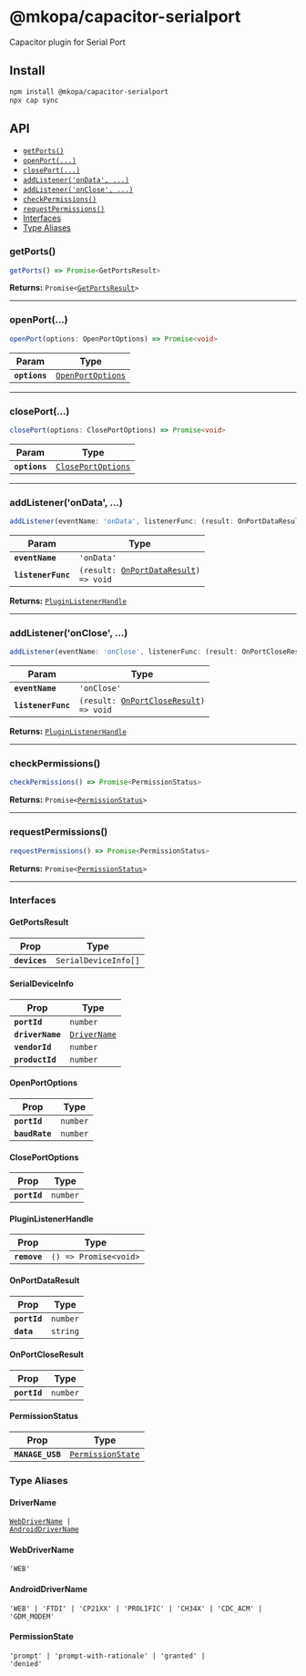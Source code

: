 # @mkopa/capacitor-serialport

Capacitor plugin for Serial Port

## Install

```bash
npm install @mkopa/capacitor-serialport
npx cap sync
```

## API

<docgen-index>

* [`getPorts()`](#getports)
* [`openPort(...)`](#openport)
* [`closePort(...)`](#closeport)
* [`addListener('onData', ...)`](#addlistenerondata-)
* [`addListener('onClose', ...)`](#addlisteneronclose-)
* [`checkPermissions()`](#checkpermissions)
* [`requestPermissions()`](#requestpermissions)
* [Interfaces](#interfaces)
* [Type Aliases](#type-aliases)

</docgen-index>

<docgen-api>
<!--Update the source file JSDoc comments and rerun docgen to update the docs below-->

### getPorts()

```typescript
getPorts() => Promise<GetPortsResult>
```

**Returns:** <code>Promise&lt;<a href="#getportsresult">GetPortsResult</a>&gt;</code>

--------------------


### openPort(...)

```typescript
openPort(options: OpenPortOptions) => Promise<void>
```

| Param         | Type                                                        |
| ------------- | ----------------------------------------------------------- |
| **`options`** | <code><a href="#openportoptions">OpenPortOptions</a></code> |

--------------------


### closePort(...)

```typescript
closePort(options: ClosePortOptions) => Promise<void>
```

| Param         | Type                                                          |
| ------------- | ------------------------------------------------------------- |
| **`options`** | <code><a href="#closeportoptions">ClosePortOptions</a></code> |

--------------------


### addListener('onData', ...)

```typescript
addListener(eventName: 'onData', listenerFunc: (result: OnPortDataResult) => void) => PluginListenerHandle
```

| Param              | Type                                                                               |
| ------------------ | ---------------------------------------------------------------------------------- |
| **`eventName`**    | <code>'onData'</code>                                                              |
| **`listenerFunc`** | <code>(result: <a href="#onportdataresult">OnPortDataResult</a>) =&gt; void</code> |

**Returns:** <code><a href="#pluginlistenerhandle">PluginListenerHandle</a></code>

--------------------


### addListener('onClose', ...)

```typescript
addListener(eventName: 'onClose', listenerFunc: (result: OnPortCloseResult) => void) => PluginListenerHandle
```

| Param              | Type                                                                                 |
| ------------------ | ------------------------------------------------------------------------------------ |
| **`eventName`**    | <code>'onClose'</code>                                                               |
| **`listenerFunc`** | <code>(result: <a href="#onportcloseresult">OnPortCloseResult</a>) =&gt; void</code> |

**Returns:** <code><a href="#pluginlistenerhandle">PluginListenerHandle</a></code>

--------------------


### checkPermissions()

```typescript
checkPermissions() => Promise<PermissionStatus>
```

**Returns:** <code>Promise&lt;<a href="#permissionstatus">PermissionStatus</a>&gt;</code>

--------------------


### requestPermissions()

```typescript
requestPermissions() => Promise<PermissionStatus>
```

**Returns:** <code>Promise&lt;<a href="#permissionstatus">PermissionStatus</a>&gt;</code>

--------------------


### Interfaces


#### GetPortsResult

| Prop          | Type                            |
| ------------- | ------------------------------- |
| **`devices`** | <code>SerialDeviceInfo[]</code> |


#### SerialDeviceInfo

| Prop             | Type                                              |
| ---------------- | ------------------------------------------------- |
| **`portId`**     | <code>number</code>                               |
| **`driverName`** | <code><a href="#drivername">DriverName</a></code> |
| **`vendorId`**   | <code>number</code>                               |
| **`productId`**  | <code>number</code>                               |


#### OpenPortOptions

| Prop           | Type                |
| -------------- | ------------------- |
| **`portId`**   | <code>number</code> |
| **`baudRate`** | <code>number</code> |


#### ClosePortOptions

| Prop         | Type                |
| ------------ | ------------------- |
| **`portId`** | <code>number</code> |


#### PluginListenerHandle

| Prop         | Type                                      |
| ------------ | ----------------------------------------- |
| **`remove`** | <code>() =&gt; Promise&lt;void&gt;</code> |


#### OnPortDataResult

| Prop         | Type                |
| ------------ | ------------------- |
| **`portId`** | <code>number</code> |
| **`data`**   | <code>string</code> |


#### OnPortCloseResult

| Prop         | Type                |
| ------------ | ------------------- |
| **`portId`** | <code>number</code> |


#### PermissionStatus

| Prop             | Type                                                        |
| ---------------- | ----------------------------------------------------------- |
| **`MANAGE_USB`** | <code><a href="#permissionstate">PermissionState</a></code> |


### Type Aliases


#### DriverName

<code><a href="#webdrivername">WebDriverName</a> | <a href="#androiddrivername">AndroidDriverName</a></code>


#### WebDriverName

<code>'WEB'</code>


#### AndroidDriverName

<code>'WEB' | 'FTDI' | 'CP21XX' | 'PROLIFIC' | 'CH34X' | 'CDC_ACM' | 'GDM_MODEM'</code>


#### PermissionState

<code>'prompt' | 'prompt-with-rationale' | 'granted' | 'denied'</code>

</docgen-api>
